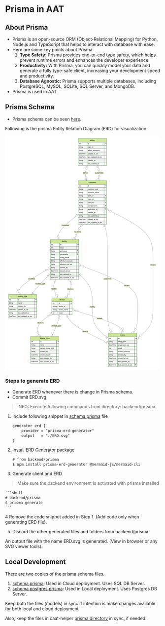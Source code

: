 # Prisma in AAT

## About Prisma

* Prisma is an open-source ORM (Object-Relational Mapping) for Python, Node.js and TypeScript that helps to interact with database with ease.
* Here are some key points about Prisma:
  1. **Type Safety:** Prisma provides end-to-end type safety, which helps prevent runtime errors and enhances the developer experience.
  2. **Productivity:** With Prisma, you can quickly model your data and generate a fully type-safe client, increasing your development speed and productivity.
  3. **Database Agnostic:** Prisma supports multiple databases, including PostgreSQL, MySQL, SQLite, SQL Server, and MongoDB.
* Prisma is used in AAT

## Prisma Schema

* Prisma schema can be seen [here](./schema.prisma).

Following is the prisma Entity Relation Diagram (ERD) for visualization.

<img src="./ERD.svg" alt="ERD" width="500"/>

### Steps to generate ERD

* Generate ERD whenever there is change in Prisma schema.
* Commit ERD.svg

> INFO: Execute following commands from directory: backend/prisma

1. Include following snippet in [schema.prisma](./schema.prisma) file

    ```
    generator erd {
        provider = "prisma-erd-generator"
        output   = "./ERD.svg"
    }
    ```

2. Install ERD Generator package
    ```shell
    # from backend/prisma
    $ npm install prisma-erd-generator @mermaid-js/mermaid-cli
    ```
3. Generate client and ERD

> Make sure the backend environment is activated with prisma installed

    ```shell
    # backend/prisma
    $ prisma generate
    ```

4 Remove the code snippet added in Step 1. (Add code only when generating ERD file).

5. Discard the other generated files and folders from backend/prisma

An output file with the name ERD.svg is generated. (View in browser or any SVG viewer tools).

## Local Development

There are two copies of the prisma schema files.
1. [schema.prisma](./schema.prisma): Used in Cloud deployment. Uses SQL DB Server.
2. [schema.postgres.prisma](./schema.postgres.prisma): Used in Local deployment. Uses Postgres DB Server.

Keep both the files (models) in sync if intention is make changes available for both local and cloud deployment

Also, keep the files in caat-helper [prisma directory](./../../tools/caat-helper/src/data/prisma) in sync, if needed.
